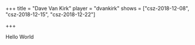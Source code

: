 +++
title = "Dave Van Kirk"
player = "dvankirk"
shows = ["csz-2018-12-08", "csz-2018-12-15", "csz-2018-12-22"]

+++

Hello World
